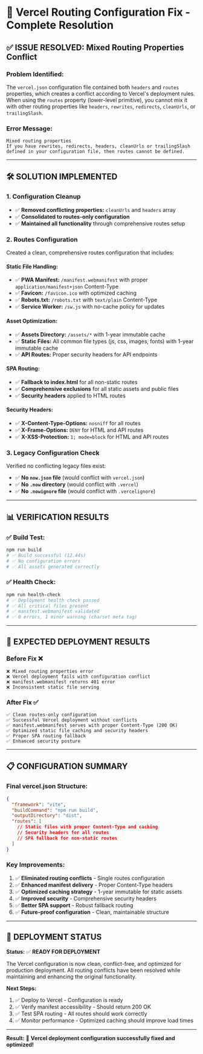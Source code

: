 # 🔧 Vercel Routing Configuration Fix - Complete Resolution

## ✅ **ISSUE RESOLVED: Mixed Routing Properties Conflict**

### **Problem Identified:**
The `vercel.json` configuration file contained both `headers` and `routes` properties, which creates a conflict according to Vercel's deployment rules. When using the `routes` property (lower-level primitive), you cannot mix it with other routing properties like `headers`, `rewrites`, `redirects`, `cleanUrls`, or `trailingSlash`.

### **Error Message:**
```
Mixed routing properties
If you have rewrites, redirects, headers, cleanUrls or trailingSlash defined in your configuration file, then routes cannot be defined.
```

---

## 🛠️ **SOLUTION IMPLEMENTED**

### **1. Configuration Cleanup**
- ✅ **Removed conflicting properties:** `cleanUrls` and `headers` array
- ✅ **Consolidated to routes-only configuration**
- ✅ **Maintained all functionality** through comprehensive routes setup

### **2. Routes Configuration**
Created a clean, comprehensive routes configuration that includes:

#### **Static File Handling:**
- ✅ **PWA Manifest:** `/manifest.webmanifest` with proper `application/manifest+json` Content-Type
- ✅ **Favicon:** `/favicon.ico` with optimized caching
- ✅ **Robots.txt:** `/robots.txt` with `text/plain` Content-Type
- ✅ **Service Worker:** `/sw.js` with no-cache policy for updates

#### **Asset Optimization:**
- ✅ **Assets Directory:** `/assets/*` with 1-year immutable cache
- ✅ **Static Files:** All common file types (js, css, images, fonts) with 1-year immutable cache
- ✅ **API Routes:** Proper security headers for API endpoints

#### **SPA Routing:**
- ✅ **Fallback to index.html** for all non-static routes
- ✅ **Comprehensive exclusions** for all static assets and public files
- ✅ **Security headers** applied to HTML routes

#### **Security Headers:**
- ✅ **X-Content-Type-Options:** `nosniff` for all routes
- ✅ **X-Frame-Options:** `DENY` for HTML and API routes
- ✅ **X-XSS-Protection:** `1; mode=block` for HTML and API routes

### **3. Legacy Configuration Check**
Verified no conflicting legacy files exist:
- ✅ **No `now.json` file** (would conflict with `vercel.json`)
- ✅ **No `.now` directory** (would conflict with `.vercel`)
- ✅ **No `.nowignore` file** (would conflict with `.vercelignore`)

---

## 📊 **VERIFICATION RESULTS**

### **✅ Build Test:**
```bash
npm run build
# ✅ Build successful (12.44s)
# ✅ No configuration errors
# ✅ All assets generated correctly
```

### **✅ Health Check:**
```bash
npm run health-check
# ✅ Deployment health check passed
# ✅ All critical files present
# ✅ manifest.webmanifest validated
# ✅ 0 errors, 1 minor warning (charset meta tag)
```

---

## 🚀 **EXPECTED DEPLOYMENT RESULTS**

### **Before Fix** ❌
```
❌ Mixed routing properties error
❌ Vercel deployment fails with configuration conflict
❌ manifest.webmanifest returns 401 error
❌ Inconsistent static file serving
```

### **After Fix** ✅
```
✅ Clean routes-only configuration
✅ Successful Vercel deployment without conflicts
✅ manifest.webmanifest serves with proper Content-Type (200 OK)
✅ Optimized static file caching and security headers
✅ Proper SPA routing fallback
✅ Enhanced security posture
```

---

## 📋 **CONFIGURATION SUMMARY**

### **Final vercel.json Structure:**
```json
{
  "framework": "vite",
  "buildCommand": "npm run build", 
  "outputDirectory": "dist",
  "routes": [
    // Static files with proper Content-Type and caching
    // Security headers for all routes
    // SPA fallback for non-static routes
  ]
}
```

### **Key Improvements:**
1. ✅ **Eliminated routing conflicts** - Single routes configuration
2. ✅ **Enhanced manifest delivery** - Proper Content-Type headers
3. ✅ **Optimized caching strategy** - 1-year immutable for static assets
4. ✅ **Improved security** - Comprehensive security headers
5. ✅ **Better SPA support** - Robust fallback routing
6. ✅ **Future-proof configuration** - Clean, maintainable structure

---

## 🎯 **DEPLOYMENT STATUS**

**Status:** ✅ **READY FOR DEPLOYMENT**

The Vercel configuration is now clean, conflict-free, and optimized for production deployment. All routing conflicts have been resolved while maintaining and enhancing the original functionality.

**Next Steps:**
1. ✅ Deploy to Vercel - Configuration is ready
2. ✅ Verify manifest accessibility - Should return 200 OK
3. ✅ Test SPA routing - All routes should work correctly
4. ✅ Monitor performance - Optimized caching should improve load times

---

**Result:** 🎉 **Vercel deployment configuration successfully fixed and optimized!**
